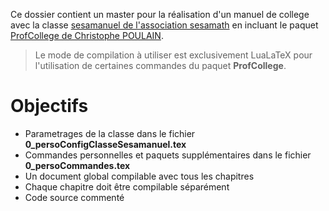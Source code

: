 Ce dossier contient un master pour la réalisation d'un manuel de college avec la classe [sesamanuel de l'association sesamath](https://www.ctan.org/pkg/sesamanuel) en incluant le paquet [ProfCollege de Christophe POULAIN](https://ctan.org/pkg/profcollege).

> Le mode de compilation à utiliser est exclusivement LuaLaTeX pour l'utilisation de certaines commandes du paquet **ProfCollege**.

# Objectifs

- Parametrages de la classe dans le fichier **0_persoConfigClasseSesamanuel.tex**
- Commandes personnelles et paquets supplémentaires dans le fichier **0_persoCommandes.tex**
- Un document global compilable avec tous les chapitres
- Chaque chapitre doit être compilable séparément
- Code source commenté